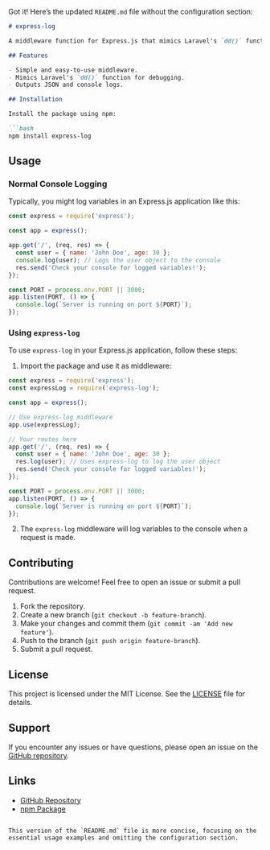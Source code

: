 Got it! Here’s the updated `README.md` file without the configuration section:

```markdown
# express-log

A middleware function for Express.js that mimics Laravel's `dd()` function. This package helps you log and inspect variables easily during development.

## Features

- Simple and easy-to-use middleware.
- Mimics Laravel's `dd()` function for debugging.
- Outputs JSON and console logs.

## Installation

Install the package using npm:

```bash
npm install express-log
```

## Usage

### Normal Console Logging

Typically, you might log variables in an Express.js application like this:

```javascript
const express = require('express');

const app = express();

app.get('/', (req, res) => {
  const user = { name: 'John Doe', age: 30 };
  console.log(user); // Logs the user object to the console
  res.send('Check your console for logged variables!');
});

const PORT = process.env.PORT || 3000;
app.listen(PORT, () => {
  console.log(`Server is running on port ${PORT}`);
});
```

### Using `express-log`

To use `express-log` in your Express.js application, follow these steps:

1. Import the package and use it as middleware:

```javascript
const express = require('express');
const expressLog = require('express-log');

const app = express();

// Use express-log middleware
app.use(expressLog);

// Your routes here
app.get('/', (req, res) => {
  const user = { name: 'John Doe', age: 30 };
  res.log(user); // Uses express-log to log the user object
  res.send('Check your console for logged variables!');
});

const PORT = process.env.PORT || 3000;
app.listen(PORT, () => {
  console.log(`Server is running on port ${PORT}`);
});
```

2. The `express-log` middleware will log variables to the console when a request is made.

## Contributing

Contributions are welcome! Feel free to open an issue or submit a pull request.

1. Fork the repository.
2. Create a new branch (`git checkout -b feature-branch`).
3. Make your changes and commit them (`git commit -am 'Add new feature'`).
4. Push to the branch (`git push origin feature-branch`).
5. Submit a pull request.

## License

This project is licensed under the MIT License. See the [LICENSE](LICENSE) file for details.

## Support

If you encounter any issues or have questions, please open an issue on the [GitHub repository](https://github.com/shaon07/express-log/issues).

## Links

- [GitHub Repository](https://github.com/shaon07/express-log)
- [npm Package](https://www.npmjs.com/package/express-log)
```

This version of the `README.md` file is more concise, focusing on the essential usage examples and omitting the configuration section.